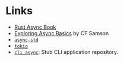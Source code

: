 # Links

* [Rust Async Book](https://rust-lang.github.io/async-book/)
* [Exploring Async Basics](https://cfsamson.github.io/book-exploring-async-basics/introduction.html) by CF Samson
* [`async-std`](https://crates.io/crates/async-std)
* [`tokio`](https://crates.io/crates/tokio)
* [`cli_async`](https://github.com/azriel91/cli_async): Stub CLI application repository.
